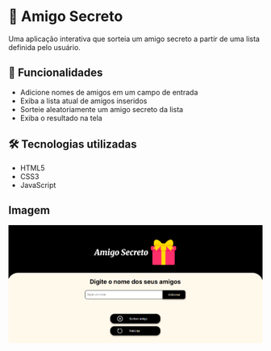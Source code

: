 # 🎁 Amigo Secreto

Uma aplicação interativa que sorteia um amigo secreto a partir de uma lista definida pelo usuário.

## 🚀 Funcionalidades

- Adicione nomes de amigos em um campo de entrada
- Exiba a lista atual de amigos inseridos
- Sorteie aleatoriamente um amigo secreto da lista
- Exiba o resultado na tela

## 🛠️ Tecnologias utilizadas

- HTML5
- CSS3
- JavaScript

## Imagem

<img src='./assets/app-amigo-secreto.png' alt='Imagem da aplicação' >

